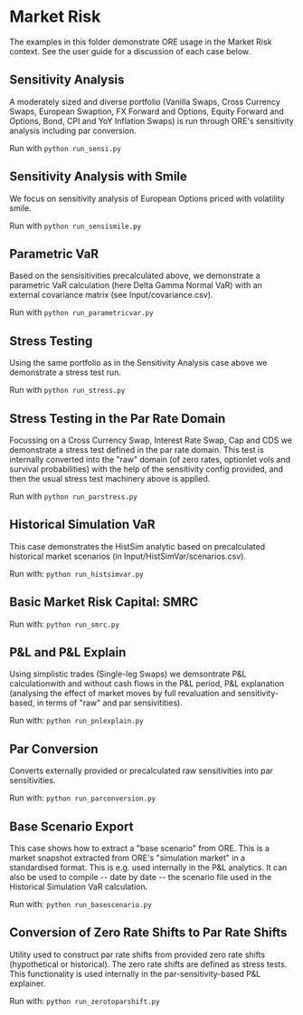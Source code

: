 # Market Risk

The examples in this folder demonstrate ORE usage in the Market Risk context.
See the user guide for a discussion of each case below.


## Sensitivity Analysis

A moderately sized and diverse portfolio (Vanilla Swaps, Cross Currency Swaps, European Swaption,
FX Forward and Options, Equity Forward and Options, Bond, CPI and YoY Inflation Swaps) is run
through ORE's sensitivity analysis including par conversion.

Run with <code>python run_sensi.py</code>


## Sensitivity Analysis with Smile

We focus on sensitivity analysis of European Options priced with volatility smile.

Run with <code>python run_sensismile.py</code>


## Parametric VaR

Based on the sensisitivities precalculated above, we demonstrate a parametric VaR
calculation (here Delta Gamma Normal VaR) with an external covariance matrix
(see Input/covariance.csv).

Run with <code>python run_parametricvar.py</code>


## Stress Testing

Using the same portfolio as in the Sensitivity Analysis case above we demonstrate
a stress test run.

Run with <code>python run_stress.py</code>


## Stress Testing in the Par Rate Domain

Focussing on a Cross Currency Swap, Interest Rate Swap, Cap and CDS we demonstrate
a stress test defined in the par rate domain. This test is internally converted into the
"raw" domain (of zero rates, optionlet vols and survival probabilities) with the
help of the sensitivity config provided, and then the usual stress test machinery above
is applied.

Run with <code>python run_parstress.py</code>


## Historical Simulation VaR

This case demonstrates the HistSim analytic based on precalculated historical market scenarios
(in Input/HistSimVar/scenarios.csv).

Run with: <code>python run_histsimvar.py</code>


## Basic Market Risk Capital: SMRC

Run with: <code>python run_smrc.py</code>


## P&L and P&L Explain

Using simplistic trades (Single-leg Swaps) we demsontrate P&L calculationwith and without
cash flows in the P&L period, P&L explanation (analysing the effect of market moves by full
revaluation and sensitivity-based, in terms of "raw" and par sensivitities).

Run with: <code>python run_pnlexplain.py</code>


## Par Conversion

Converts externally provided or precalculated raw sensitivities into par sensitivities.

Run with: <code>python run_parconversion.py</code>


## Base Scenario Export

This case shows how to extract a "base scenario" from ORE. This is a market snapshot extracted from
ORE's "simulation market" in a standardised format. This is e.g. used internally in the P&L
analytics. It can also be used to compile -- date by date -- the scenario file used
in the Historical Simulation VaR calculation.

Run with: <code>python run_basescenario.py</code>


## Conversion of Zero Rate Shifts to Par Rate Shifts

Utility used to construct par rate shifts from provided zero rate shifts (hypothetical or historical).
The zero rate shifts are defined as stress tests. This functionality is used internally in the
par-sensitivity-based P&L explainer.

Run with: <code>python run_zerotoparshift.py</code>



